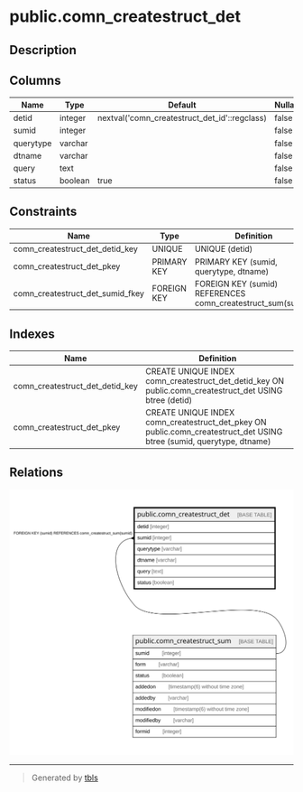 # public.comn_createstruct_det

## Description

## Columns

| Name | Type | Default | Nullable | Children | Parents | Comment |
| ---- | ---- | ------- | -------- | -------- | ------- | ------- |
| detid | integer | nextval('comn_createstruct_det_id'::regclass) | false |  |  |  |
| sumid | integer |  | false |  | [public.comn_createstruct_sum](public.comn_createstruct_sum.md) |  |
| querytype | varchar |  | false |  |  |  |
| dtname | varchar |  | false |  |  |  |
| query | text |  | false |  |  |  |
| status | boolean | true | false |  |  |  |

## Constraints

| Name | Type | Definition |
| ---- | ---- | ---------- |
| comn_createstruct_det_detid_key | UNIQUE | UNIQUE (detid) |
| comn_createstruct_det_pkey | PRIMARY KEY | PRIMARY KEY (sumid, querytype, dtname) |
| comn_createstruct_det_sumid_fkey | FOREIGN KEY | FOREIGN KEY (sumid) REFERENCES comn_createstruct_sum(sumid) |

## Indexes

| Name | Definition |
| ---- | ---------- |
| comn_createstruct_det_detid_key | CREATE UNIQUE INDEX comn_createstruct_det_detid_key ON public.comn_createstruct_det USING btree (detid) |
| comn_createstruct_det_pkey | CREATE UNIQUE INDEX comn_createstruct_det_pkey ON public.comn_createstruct_det USING btree (sumid, querytype, dtname) |

## Relations

![er](public.comn_createstruct_det.svg)

---

> Generated by [tbls](https://github.com/k1LoW/tbls)
